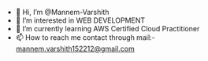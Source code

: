 - 👋 Hi, I’m @Mannem-Varshith
- 👀 I’m interested in WEB DEVELOPMENT
- 🌱 I’m currently learning AWS Certified Cloud Practitioner 
- 📫 How to reach me contact through mail:- mannem.varshith152212@gmail.com

<!---
Mannem-Varshith/Mannem-Varshith is a ✨ special ✨ repository because its `README.md` (this file) appears on your GitHub profile.
You can click the Preview link to take a look at your changes.
--->
